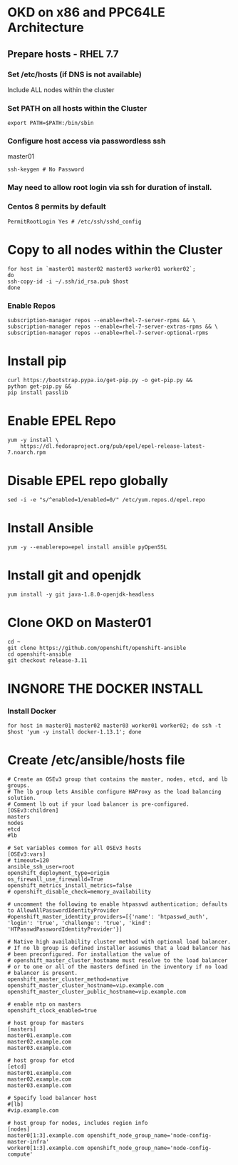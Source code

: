 # OKD on x86 and PPC64LE Architecture
 
## Prepare hosts - RHEL 7.7 

### Set /etc/hosts (if DNS is not available)

Include ALL nodes within the cluster

### Set PATH on all hosts within the Cluster

```shell
export PATH=$PATH:/bin/sbin
```

### Configure host access via passwordless ssh

master01
```shell
ssh-keygen # No Password
```

### May need to allow root login via ssh for duration of install.
### Centos 8 permits by default

```shell
PermitRootLogin Yes # /etc/ssh/sshd_config
```

# Copy to all nodes within the Cluster

```shell
for host in `master01 master02 master03 worker01 worker02`;
do
ssh-copy-id -i ~/.ssh/id_rsa.pub $host
done
```

### Enable Repos

```shell
subscription-manager repos --enable=rhel-7-server-rpms && \
subscription-manager repos --enable=rhel-7-server-extras-rpms && \
subscription-manager repos --enable=rhel-7-server-optional-rpms
```

# Install pip

```shell
curl https://bootstrap.pypa.io/get-pip.py -o get-pip.py &&
python get-pip.py &&
pip install passlib
```

# Enable EPEL Repo

```shell
yum -y install \
    https://dl.fedoraproject.org/pub/epel/epel-release-latest-7.noarch.rpm
```

# Disable EPEL repo globally

```shell
sed -i -e "s/^enabled=1/enabled=0/" /etc/yum.repos.d/epel.repo
```

# Install Ansible

```shell
yum -y --enablerepo=epel install ansible pyOpenSSL
```

# Install git and openjdk

```shell
yum install -y git java-1.8.0-openjdk-headless
```

# Clone OKD on Master01

```shell
cd ~
git clone https://github.com/openshift/openshift-ansible
cd openshift-ansible
git checkout release-3.11
```

# INGNORE THE DOCKER INSTALL
### Install Docker

```shell
for host in master01 master02 master03 worker01 worker02; do ssh -t $host 'yum -y install docker-1.13.1'; done
```

# Create /etc/ansible/hosts file

```shell
# Create an OSEv3 group that contains the master, nodes, etcd, and lb groups.
# The lb group lets Ansible configure HAProxy as the load balancing solution.
# Comment lb out if your load balancer is pre-configured.
[OSEv3:children]
masters
nodes
etcd
#lb

# Set variables common for all OSEv3 hosts
[OSEv3:vars]
# timeout=120
ansible_ssh_user=root
openshift_deployment_type=origin
os_firewall_use_firewalld=True
openshift_metrics_install_metrics=false
# openshift_disable_check=memory_availability

# uncomment the following to enable htpasswd authentication; defaults to AllowAllPasswordIdentityProvider
#openshift_master_identity_providers=[{'name': 'htpasswd_auth', 'login': 'true', 'challenge': 'true', 'kind': 'HTPasswdPasswordIdentityProvider'}]

# Native high availability cluster method with optional load balancer.
# If no lb group is defined installer assumes that a load balancer has
# been preconfigured. For installation the value of
# openshift_master_cluster_hostname must resolve to the load balancer
# or to one or all of the masters defined in the inventory if no load
# balancer is present.
openshift_master_cluster_method=native
openshift_master_cluster_hostname=vip.example.com
openshift_master_cluster_public_hostname=vip.example.com

# enable ntp on masters
openshift_clock_enabled=true

# host group for masters
[masters]
master01.example.com
master02.example.com
master03.example.com

# host group for etcd
[etcd]
master01.example.com
master02.example.com
master03.example.com

# Specify load balancer host
#[lb]
#vip.example.com

# host group for nodes, includes region info
[nodes]
master0[1:3].example.com openshift_node_group_name='node-config-master-infra'
worker0[1:3].example.com openshift_node_group_name='node-config-compute'
```
